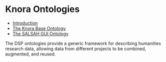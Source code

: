 <!---
 * Copyright © 2021 Data and Service Center for the Humanities and/or DaSCH Service Platform contributors.
 * SPDX-License-Identifier: Apache-2.0
-->

# Knora Ontologies

* [Introduction](introduction.md)
* [The Knora Base Ontology](knora-base.md)
* [The SALSAH GUI Ontology](salsah-gui.md)

The DSP ontologies provide a generic framework for describing humanities
research data, allowing data from different projects to be combined, augmented,
and reused.
